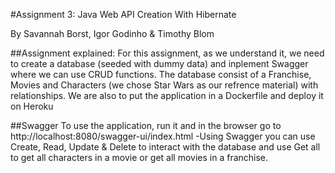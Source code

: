 #Assignment 3: Java Web API Creation With Hibernate

By Savannah Borst, Igor Godinho & Timothy Blom

##Assignment explained:
For this assignment, as we understand it, we need to create a database (seeded with dummy data) 
and inplement Swagger where we can use CRUD functions. The database consist of a Franchise, Movies and Characters (we
chose Star Wars as our refrence material) with relationships.
We are also to put the application in a Dockerfile and deploy it on Heroku

##Swagger
To use the application, run it and in the browser go to http://localhost:8080/swagger-ui/index.html
-Using Swagger you can use Create, Read, Update & Delete to interact with the database and use
Get all to get all characters in a movie or get all movies in a franchise.
